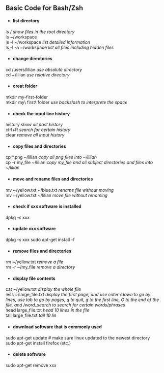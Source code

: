 ## Basic Code for Bash/Zsh

* #### list directory<br>
ls / *show files in the root directory*<br>
ls ~/workspace<br>
ls -l ~/workspace *list detailed 
information*<br>
ls -l -a ~/workspace *list all files including hidden files*<br>
* #### change directories <br>
cd /users/lilian *use absolute directory*<br>
cd ~/lilian *use relative directory*<br>
* #### creat folder<br>
mkdir my-first-folder<br>
mkdir my\ first\ folder *use backslash to interprete the space* <br> 
* #### check the input line history<br>
history *show all past history*<br>
ctrl+R *search for certain history*<br>
clear *remove all input history* <br>
* #### copy files and directories<br>
cp *.png ~/lilian *copy all png files into ~/lilian* <br>
cp -r my_file ~/lilian *copy my_file and all subject directories and files into ~/lilian*  <br>
* #### move and rename files and directories<br>
mv ~/yellow.txt ~/blue.txt *rename file without moving*<br>
mv ~/yellow.txt ~/lilian *move file without renaming*<br>

* #### check if xxx software is installed<br>
dpkg -s xxx
* ####  update xxx software<br>
dpkg -s xxx sudo apt-get install -f<br>
* #### remove files and directories<br>
rm ~/yellow.txt *remove a file*<br>
rm -r ~/my_file *remove a directory*<br>
* #### display file contents<br>
cat ~/yellow.txt  *display the whole file*<br> 
less ~/large_file.txt *display the first page, and use enter /down to go by lines, use tab to go by pages, q to quit, g to the first line, G to the end of the file, and /word_search to search for certain words/phrases* <br> 
head large_file.txt *head 10 lines in the file* <br>
tail large_file.txt *tail 10 lin*


* #### download software that is commonly used<br>
sudo apt-get update # make sure linux updated to the newest directory
sudo apt-get install firefox (etc.)
* #### delete software<br>
sudo apt-get remove xxx




<!--stackedit_data:
eyJoaXN0b3J5IjpbODAzMDE4OTYxLC0xMjc3MDg2NDE0LC0xNz
E1MTcxMjQ1LC0yMDg2ODIzNTA3LDg4NjU1MzYwMywtMTM1NDM4
OTMwMywtNTgzODY4MDU2LDEwNTU4ODY4MywtODk3Nzk4NTU1LC
0xMjY5Nzc4NjAxXX0=
-->